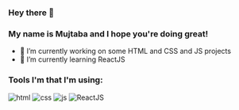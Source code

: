 ### Hey there 👋
### My name is Mujtaba and I hope you're doing great!

- 🔭 I’m currently working on some HTML and CSS and JS projects
- 🌱 I’m currently learning ReactJS


### Tools I'm that I'm using:
![html](https://github.com/MujtbaHussein/MujtbaHussein/assets/91373163/258b172a-1494-49a6-aac7-463f531af5c9)
![css](https://github.com/MujtbaHussein/MujtbaHussein/assets/91373163/bd0e8c32-d292-45c8-8064-551995591a4e)
![js](https://github.com/MujtbaHussein/MujtbaHussein/assets/91373163/10e86636-8340-4801-8234-dcace9b93bb7)
![ReactJS](https://github.com/MujtbaHussein/MujtbaHussein/assets/91373163/ba9f76ec-5b2b-49c8-b840-6712cb8ae3de)
<!--
**MujtbaHussein/MujtbaHussein** is a ✨ _special_ ✨ repository because its `README.md` (this file) appears on your GitHub profile.
Here are some ideas to get you started:
- 🤔 I’m looking for help with ...
- 💬 Ask me about ...
- 📫 How to reach me: ...
- 😄 Pronouns: ...
- ⚡ Fun fact: ...
-->
